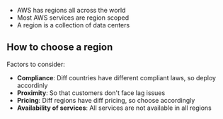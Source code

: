 - AWS has regions all across the world
- Most AWS services are region scoped
- A region is a collection of data centers

## How to choose a region
Factors to consider:
- **Compliance**: Diff countries have different compliant laws, so deploy accordinly
- **Proximity**: So that customers don't face lag issues
- **Pricing**: Diff regions have diff pricing, so choose accordingly
- **Availability of services**: All services are not available in all regions

